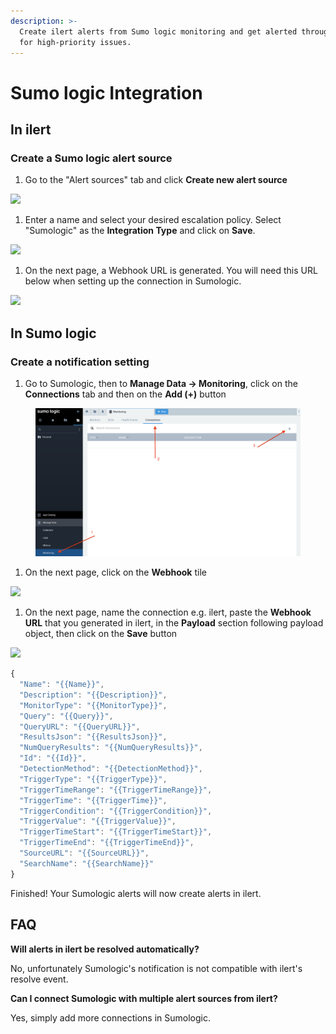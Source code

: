 ```yaml
---
description: >-
  Create ilert alerts from Sumo logic monitoring and get alerted through ilert
  for high-priority issues.
---
```


# Sumo logic Integration

## In ilert <a href="#in-ilert" id="in-ilert"></a>

### Create a Sumo logic alert source <a href="#create-alert-source" id="create-alert-source"></a>

1. Go to the "Alert sources" tab and click **Create new alert source**

![](../.gitbook/assets/Screenshot\_16\_03\_21\_\_16\_37.png)

1. Enter a name and select your desired escalation policy. Select "Sumologic" as the **Integration Type** and click on **Save**.

![](../.gitbook/assets/Screenshot\_16\_03\_21\_\_16\_38.png)

1. On the next page, a Webhook URL is generated. You will need this URL below when setting up the connection in Sumologic.

![](../.gitbook/assets/Screenshot\_16\_03\_21\_\_16\_39.png)

## In Sumo logic <a href="#in-splunk" id="in-splunk"></a>

### Create a notification setting <a href="#create-action-sequences" id="create-action-sequences"></a>

1. Go to Sumologic, then to **Manage Data -> Monitoring**, click on the **Connections** tab and then on the **Add (+)** button

<figure><img src="../.gitbook/assets/Sumo logic connect.png" alt=""><figcaption></figcaption></figure>

1. On the next page, click on the **Webhook** tile

![](../.gitbook/assets/Screenshot\_16\_03\_21\_\_16\_44.png)

1. On the next page, name the connection e.g. ilert, paste the **Webhook URL** that you generated in ilert, in the **Payload** section following payload object, then click on the **Save** button

![](../.gitbook/assets/Screenshot\_16\_03\_21\_\_16\_47.png)

```javascript
{
  "Name": "{{Name}}",
  "Description": "{{Description}}",
  "MonitorType": "{{MonitorType}}",
  "Query": "{{Query}}",
  "QueryURL": "{{QueryURL}}",
  "ResultsJson": "{{ResultsJson}}",
  "NumQueryResults": "{{NumQueryResults}}",
  "Id": "{{Id}}",
  "DetectionMethod": "{{DetectionMethod}}",
  "TriggerType": "{{TriggerType}}",
  "TriggerTimeRange": "{{TriggerTimeRange}}",
  "TriggerTime": "{{TriggerTime}}",
  "TriggerCondition": "{{TriggerCondition}}",
  "TriggerValue": "{{TriggerValue}}",
  "TriggerTimeStart": "{{TriggerTimeStart}}",
  "TriggerTimeEnd": "{{TriggerTimeEnd}}",
  "SourceURL": "{{SourceURL}}",
  "SearchName": "{{SearchName}}"
}
```

Finished! Your Sumologic alerts will now create alerts in ilert.

## FAQ <a href="#faq" id="faq"></a>

**Will alerts in ilert be resolved automatically?**

No, unfortunately Sumologic's notification is not compatible with ilert's resolve event.

**Can I connect Sumologic with multiple alert sources from ilert?**

Yes, simply add more connections in Sumologic.

